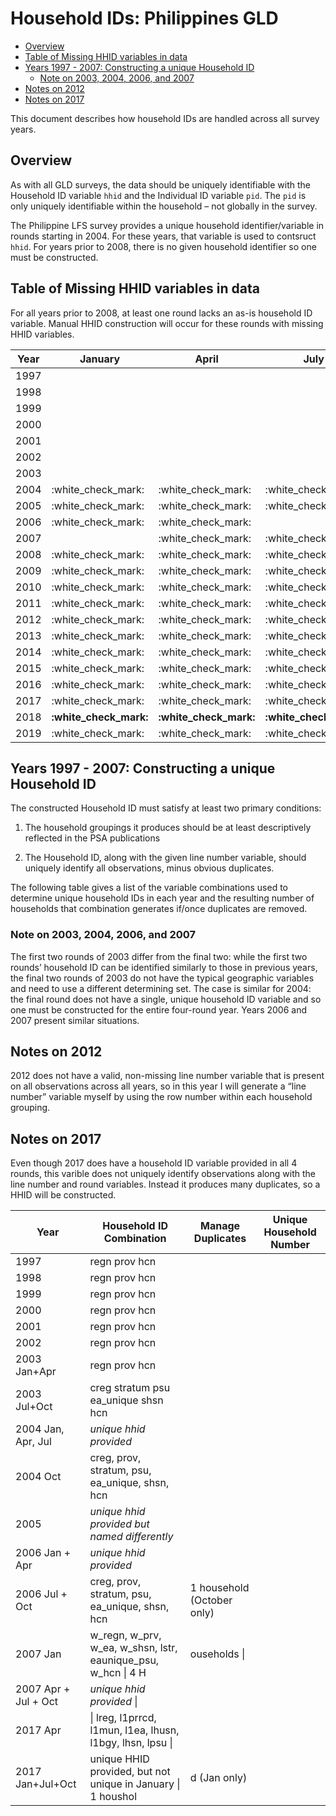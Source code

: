 Household IDs: Philippines GLD
================

-   [Overview](#overview)
-   [Table of Missing HHID variables in data](#table-of-missing-hhid-variables-in-data)
-   [Years 1997 - 2007: Constructing a unique Household ID](#years-1997---2007-constructing-a-unique-household-id)
    -   [Note on 2003, 2004, 2006, and 2007](#note-on-2003-2004-2006-and-2007)
-   [Notes on 2012](#notes-on-2012)
-   [Notes on 2017](#notes-on-2017)

This document describes how household IDs are handled across all survey years.

## Overview

As with all GLD surveys, the data should be uniquely identifiable with the Household ID variable `hhid` and the Individual ID variable `pid`. The `pid` is only uniquely identifiable within the household – not globally in the survey.

The Philippine LFS survey provides a unique household identifier/variable in rounds starting in 2004. For these years, that variable is used to contsruct `hhid`. For years prior to 2008, there is no given household identifier so one must be constructed.

## Table of Missing HHID variables in data

For all years prior to 2008, at least one round lacks an as-is household ID variable. Manual HHID construction will occur for these rounds with missing HHID variables.

| Year | January                  | April                    | July                     | October                  |
|------|--------------------------|--------------------------|--------------------------|--------------------------|
| 1997 |                          |                          |                          |                          |
| 1998 |                          |                          |                          |                          |
| 1999 |                          |                          |                          |                          |
| 2000 |                          |                          |                          |                          |
| 2001 |                          |                          |                          |                          |
| 2002 |                          |                          |                          |                          |
| 2003 |                          |                          |                          |                          |
| 2004 | :white\_check\_mark:     | :white\_check\_mark:     | :white\_check\_mark:     |                          |
| 2005 | :white\_check\_mark:     | :white\_check\_mark:     | :white\_check\_mark:     | :white\_check\_mark:     |
| 2006 | :white\_check\_mark:     | :white\_check\_mark:     |                          |                          |
| 2007 |                          | :white\_check\_mark:     | :white\_check\_mark:     | :white\_check\_mark:     |
| 2008 | :white\_check\_mark:     | :white\_check\_mark:     | :white\_check\_mark:     | :white\_check\_mark:     |
| 2009 | :white\_check\_mark:     | :white\_check\_mark:     | :white\_check\_mark:     | :white\_check\_mark:     |
| 2010 | :white\_check\_mark:     | :white\_check\_mark:     | :white\_check\_mark:     | :white\_check\_mark:     |
| 2011 | :white\_check\_mark:     | :white\_check\_mark:     | :white\_check\_mark:     | :white\_check\_mark:     |
| 2012 | :white\_check\_mark:     | :white\_check\_mark:     | :white\_check\_mark:     | :white\_check\_mark:     |
| 2013 | :white\_check\_mark:     | :white\_check\_mark:     | :white\_check\_mark:     | :white\_check\_mark:     |
| 2014 | :white\_check\_mark:     | :white\_check\_mark:     | :white\_check\_mark:     | :white\_check\_mark:     |
| 2015 | :white\_check\_mark:     | :white\_check\_mark:     | :white\_check\_mark:     | :white\_check\_mark:     |
| 2016 | :white\_check\_mark:     | :white\_check\_mark:     | :white\_check\_mark:     | :white\_check\_mark:     |
| 2017 | :white\_check\_mark:     | :white\_check\_mark:     | :white\_check\_mark:     | :white\_check\_mark:     |
| 2018 | **:white\_check\_mark:** | **:white\_check\_mark:** | **:white\_check\_mark:** | **:white\_check\_mark:** |
| 2019 | :white\_check\_mark:     | :white\_check\_mark:     | :white\_check\_mark:     | :white\_check\_mark:     |

## Years 1997 - 2007: Constructing a unique Household ID

The constructed Household ID must satisfy at least two primary conditions:

1.  The household groupings it produces should be at least descriptively reflected in the PSA publications

2.  The Household ID, along with the given line number variable, should uniquely identify all observations, minus obvious duplicates.

The following table gives a list of the variable combinations used to determine unique household IDs in each year and the resulting number of households that combination generates if/once duplicates are removed.

### Note on 2003, 2004, 2006, and 2007

The first two rounds of 2003 differ from the final two: while the first two rounds’ household ID can be identified similarly to those in previous years, the final two rounds of 2003 do not have the typical geographic variables and need to use a different determining set. The case is similar for 2004: the final round does not have a single, unique household ID variable and so one must be constructed for the entire four-round year. Years 2006 and 2007 present similar situations.

## Notes on 2012

2012 does not have a valid, non-missing line number variable that is present on all observations across all years, so in this year I will generate a “line number” variable myself by using the row number within each household grouping.

## Notes on 2017

Even though 2017 does have a household ID variable provided in all 4 rounds, this varible does not uniquely identify observations along with the line number and round variables. Instead it produces many duplicates, so a HHID will be constructed.

| Year                 | Household ID Combination                                            | Manage Duplicates          | Unique Household Number |
|----------------------|---------------------------------------------------------------------|----------------------------|-------------------------|
| 1997                 | regn prov hcn                                                       |                            |                         |
| 1998                 | regn prov hcn                                                       |                            |                         |
| 1999                 | regn prov hcn                                                       |                            |                         |
| 2000                 | regn prov hcn                                                       |                            |                         |
| 2001                 | regn prov hcn                                                       |                            |                         |
| 2002                 | regn prov hcn                                                       |                            |                         |
| 2003 Jan+Apr         | regn prov hcn                                                       |                            |                         |
| 2003 Jul+Oct         | creg stratum psu ea\_unique shsn hcn                                |                            |                         |
| 2004 Jan, Apr, Jul   | *unique hhid provided*                                              |                            |                         |
| 2004 Oct             | creg, prov, stratum, psu, ea\_unique, shsn, hcn                     |                            |                         |
| 2005                 | *unique hhid provided but named differently*                        |                            |                         |
| 2006 Jan + Apr       | *unique hhid provided*                                              |                            |                         |
| 2006 Jul + Oct       | creg, prov, stratum, psu, ea\_unique, shsn, hcn                     | 1 household (October only) |                         |
| 2007 Jan             | w\_regn, w\_prv, w\_ea, w\_shsn, lstr, eaunique\_psu, w\_hcn \| 4 H | ouseholds \|               |                         |
| 2007 Apr + Jul + Oct | *unique hhid provided* \|                                           |                            |                         |
| 2017 Apr             | \| lreg, l1prrcd, l1mun, l1ea, lhusn, l1bgy, lhsn, lpsu \|          |                            |                         |
| 2017 Jan+Jul+Oct     | unique HHID provided, but not unique in January \| 1 houshol        | d (Jan only)               |                         |
